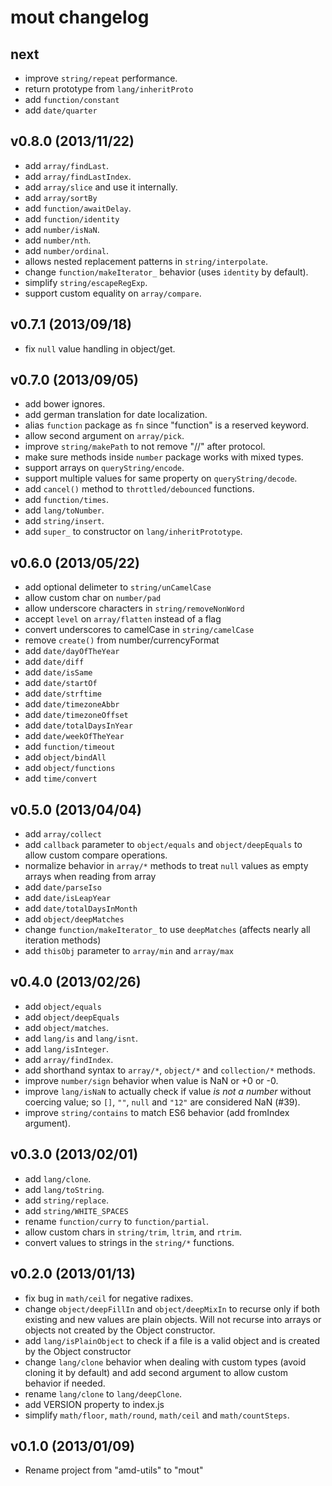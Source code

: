 mout changelog
==============

next
----
 - improve `string/repeat` performance.
 - return prototype from `lang/inheritProto`
 - add `function/constant`
 - add `date/quarter`

v0.8.0 (2013/11/22)
-------------------

 - add `array/findLast`.
 - add `array/findLastIndex`.
 - add `array/slice` and use it internally.
 - add `array/sortBy`
 - add `function/awaitDelay`.
 - add `function/identity`
 - add `number/isNaN`.
 - add `number/nth`.
 - add `number/ordinal`.
 - allows nested replacement patterns in `string/interpolate`.
 - change `function/makeIterator_` behavior (uses `identity` by default).
 - simplify `string/escapeRegExp`.
 - support custom equality on `array/compare`.


v0.7.1 (2013/09/18)
-------------------

 - fix `null` value handling in object/get.


v0.7.0 (2013/09/05)
-------------------

 - add bower ignores.
 - add german translation for date localization.
 - alias `function` package as `fn` since "function" is a reserved keyword.
 - allow second argument on `array/pick`.
 - improve `string/makePath` to not remove "//" after protocol.
 - make sure methods inside `number` package works with mixed types.
 - support arrays on `queryString/encode`.
 - support multiple values for same property on `queryString/decode`.
 - add `cancel()` method to `throttled/debounced` functions.
 - add `function/times`.
 - add `lang/toNumber`.
 - add `string/insert`.
 - add `super_` to constructor on `lang/inheritPrototype`.


v0.6.0 (2013/05/22)
-------------------

 - add optional delimeter to `string/unCamelCase`
 - allow custom char on `number/pad`
 - allow underscore characters in `string/removeNonWord`
 - accept `level` on `array/flatten` instead of a flag
 - convert underscores to camelCase in `string/camelCase`
 - remove `create()` from number/currencyFormat
 - add `date/dayOfTheYear`
 - add `date/diff`
 - add `date/isSame`
 - add `date/startOf`
 - add `date/strftime`
 - add `date/timezoneAbbr`
 - add `date/timezoneOffset`
 - add `date/totalDaysInYear`
 - add `date/weekOfTheYear`
 - add `function/timeout`
 - add `object/bindAll`
 - add `object/functions`
 - add `time/convert`


v0.5.0 (2013/04/04)
-------------------

 - add `array/collect`
 - add `callback` parameter to `object/equals` and `object/deepEquals` to allow
   custom compare operations.
 - normalize behavior in `array/*` methods to treat `null` values as empty
   arrays when reading from array
 - add `date/parseIso`
 - add `date/isLeapYear`
 - add `date/totalDaysInMonth`
 - add `object/deepMatches`
 - change `function/makeIterator_` to use `deepMatches` (affects nearly all
   iteration methods)
 - add `thisObj` parameter to `array/min` and `array/max`


v0.4.0 (2013/02/26)
-------------------

 - add `object/equals`
 - add `object/deepEquals`
 - add `object/matches`.
 - add `lang/is` and `lang/isnt`.
 - add `lang/isInteger`.
 - add `array/findIndex`.
 - add shorthand syntax to `array/*`, `object/*` and `collection/*` methods.
 - improve `number/sign` behavior when value is NaN or +0 or -0.
 - improve `lang/isNaN` to actually check if value *is not a number* without
   coercing value; so `[]`, `""`, `null` and `"12"` are considered NaN (#39).
 - improve `string/contains` to match ES6 behavior (add fromIndex argument).


v0.3.0 (2013/02/01)
-------------------

 - add `lang/clone`.
 - add `lang/toString`.
 - add `string/replace`.
 - add `string/WHITE_SPACES`
 - rename `function/curry` to `function/partial`.
 - allow custom chars in `string/trim`, `ltrim`, and `rtrim`.
 - convert values to strings in the `string/*` functions.


v0.2.0 (2013/01/13)
-------------------

 - fix bug in `math/ceil` for negative radixes.
 - change `object/deepFillIn` and `object/deepMixIn` to recurse only if both
   existing and new values are plain objects. Will not recurse into arrays
   or objects not created by the Object constructor.
 - add `lang/isPlainObject` to check if a file is a valid object and is created
   by the Object constructor
 - change `lang/clone` behavior when dealing with custom types (avoid cloning
   it by default) and add second argument to allow custom behavior if needed.
 - rename `lang/clone` to `lang/deepClone`.
 - add VERSION property to index.js
 - simplify `math/floor`, `math/round`, `math/ceil` and `math/countSteps`.


v0.1.0 (2013/01/09)
-------------------

- Rename project from "amd-utils" to "mout"

